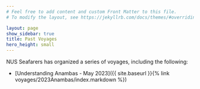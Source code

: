 ```yaml
---
# Feel free to add content and custom Front Matter to this file.
# To modify the layout, see https://jekyllrb.com/docs/themes/#overriding-theme-defaults

layout: page
show_sidebar: true
title: Past Voyages
hero_height: small
---
```



NUS Seafarers has organized a series of voyages, including the following:

- [Understanding Anambas - May 2023]({{ site.baseurl }}{% link voyages/2023Anambas/index.markdown %})